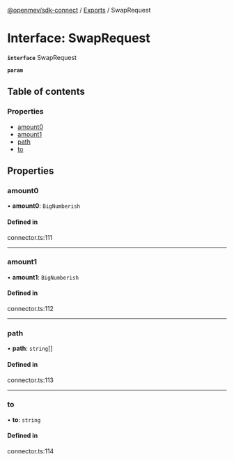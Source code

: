[@openmev/sdk-connect](../README.md) / [Exports](../modules.md) / SwapRequest

# Interface: SwapRequest

**`interface`** SwapRequest

**`param`**

## Table of contents

### Properties

- [amount0](SwapRequest.md#amount0)
- [amount1](SwapRequest.md#amount1)
- [path](SwapRequest.md#path)
- [to](SwapRequest.md#to)

## Properties

### amount0

• **amount0**: `BigNumberish`

#### Defined in

connector.ts:111

---

### amount1

• **amount1**: `BigNumberish`

#### Defined in

connector.ts:112

---

### path

• **path**: `string`[]

#### Defined in

connector.ts:113

---

### to

• **to**: `string`

#### Defined in

connector.ts:114
